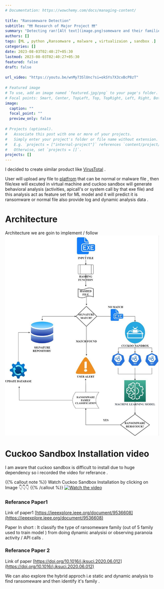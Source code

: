 ```yaml
---
# Documentation: https://wowchemy.com/docs/managing-content/

title: "Ransomeware Detection"
subtitle: "❗❗❗ Research of Major Project ❗❗❗"
summary: "Detecting ran![Alt text](image.png)someware and their families by doing dynamic analyisis & observing paranoia activity . "
authors: []
tags: [ML , python ,Ransomware , malware , virtualizaion , sandbox .]
categories: []
date: 2023-08-03T02:40:27+05:30
lastmod: 2023-08-03T02:40:27+05:30
featured: false
draft: false

url_video: "https://youtu.be/wnMy73SlUnc?si=okSYs7X3cvBcP8zT"

# Featured image
# To use, add an image named `featured.jpg/png` to your page's folder.
# Focal points: Smart, Center, TopLeft, Top, TopRight, Left, Right, BottomLeft, Bottom, BottomRight.
image:
  caption: ""
  focal_point: ""
  preview_only: false

# Projects (optional).
#   Associate this post with one or more of your projects.
#   Simply enter your project's folder or file name without extension.
#   E.g. `projects = ["internal-project"]` references `content/project/deep-learning/index.md`.
#   Otherwise, set `projects = []`.
projects: []
---
```

I decided to create similar product like [VirusTotal](https://virustotal.com) . 

User will upload any file to [platfrom](http://ransomaware.xyz) that can be normal or malware file , then file/exe will excuted in virtual machine and cuckoo sandbox will generate behavioral analysis (activities, apicall's or system call by that exe file) and this analysis act as feature set for ML model and it will predict it is ransomware or normal file also provide log and dynamic analysis data . 

# Architecture 
Architecture we are goin to implement / follow 
![](Archi.png)



# Cuckoo Sandbox Installation video
I am aware that cuckoo sandbox is difficult to install due to huge dependency so i recorded the video for referance . 

{{% callout note %}}
Watch Cuckoo Sandbox Installation by clicking on Image 👇👇👇
{{% /callout  %}}
[![Watch the video](thumbnail.png!)](https://youtu.be/wnMy73SlUnc?si=okSYs7X3cvBcP8zT)
<!-- [![Watch the video](/project/dyanodaya/Home.png)](https://youtu.be/d_WhG0vqCr4) -->


### Referance Paper1 
Link of paper1 [https://ieeexplore.ieee.org/document/9536608](https://ieeexplore.ieee.org/document/9536608)

Paper In short : It classify the type of ransomeware family (out of 5 family used to train model ) from doing dynamic analysisi or observing paranoia activity / API calls . 

### Referance Paper 2
Link of paper [https://doi.org/10.1016/j.jksuci.2020.06.012](https://doi.org/10.1016/j.jksuci.2020.06.012)



We can also explore the hybrid approch i.e static and dynamic analysis to find ransomeware and then identify it's family . 
